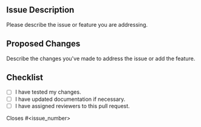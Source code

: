## Issue Description

Please describe the issue or feature you are addressing.

## Proposed Changes

Describe the changes you've made to address the issue or add the feature.

## Checklist


- [ ] I have tested my changes.
- [ ] I have updated documentation if necessary.
- [ ] I have assigned reviewers to this pull request.

Closes #<issue_number>
